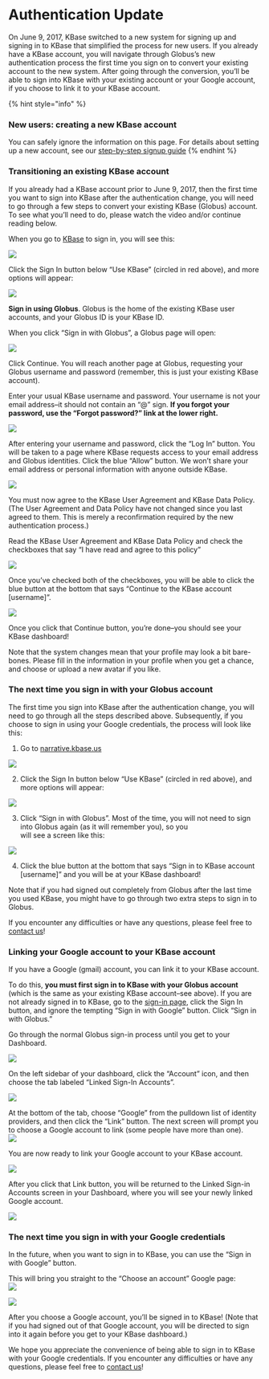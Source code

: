 # Authentication Update

On June 9, 2017, KBase switched to a new system for signing up and signing in to KBase that simplified the process for new users. If you already have a KBase account, you will navigate through Globus’s new authentication process the first time you sign on to convert your existing account to the new system. After going through the conversion, you’ll be able to sign into KBase with your existing account or your Google account, if you choose to link it to your KBase account.

{% hint style="info" %}
### New users: creating a new KBase account

You can safely ignore the information on this page. For details about setting up a new account, see our [step-by-step signup guide](step-by-step-signup-guide.md)
{% endhint %}

### Transitioning an existing KBase account

If you already had a KBase account prior to June 9, 2017, then the first time you want to sign into KBase after the authentication change, you will need to go through a few steps to convert your existing KBase \(Globus\) account. To see what you’ll need to do, please watch the video and/or continue reading below.

When you go to [KBase](https://narrative.kbase.us/) to sign in, you will see this:

![](https://kbase.us/wp-content/uploads/2017/04/image2.png)

Click the Sign In button below “Use KBase” \(circled in red above\), and more options will appear:

![](https://kbase.us/wp-content/uploads/2017/04/Screen-Shot-2017-05-31-at-4.24.02-PM.png)

**Sign in using Globus**.  Globus is the home of the existing KBase user accounts, and your Globus ID is your KBase ID.

When you click “Sign in with Globus”, a Globus page will open:  


![](https://kbase.us/wp-content/uploads/2017/04/Screen-Shot-2017-06-12-at-10.19.46-AM.png)

Click Continue. You will reach another page at Globus, requesting your Globus username and password \(remember, this is just your existing KBase account\).  
  
Enter your usual KBase username and password. Your username is not your email address–it should not contain an “@” sign. **If you forgot your password, use the “Forgot password?” link at the lower right.**

![](https://kbase.us/wp-content/uploads/2017/04/image3.png)

After entering your username and password, click the “Log In” button. You will be taken to a page where KBase requests access to your email address and Globus identities. Click the blue “Allow” button. We won’t share your email address or personal information with anyone outside KBase.

![](https://kbase.us/wp-content/uploads/2017/04/image12.png)

You must now agree to the KBase User Agreement and KBase Data Policy. \(The User Agreement and Data Policy have not changed since you last agreed to them. This is merely a reconfirmation required by the new authentication process.\)

Read the KBase User Agreement and KBase Data Policy and check the checkboxes that say “I have read and agree to this policy”

![](https://kbase.us/wp-content/uploads/2017/04/user-policies.png)

Once you’ve checked both of the checkboxes, you will be able to click the blue button at the bottom that says “Continue to the KBase account \[username\]”.

![](https://kbase.us/wp-content/uploads/2017/04/Screen-Shot-2017-05-31-at-4.26.30-PM.png)

Once you click that Continue button, you’re done–you should see your KBase dashboard!

Note that the system changes mean that your profile may look a bit bare-bones. Please fill in the information in your profile when you get a chance, and choose or upload a new avatar if you like.

### The next time you sign in with your Globus account

The first time you sign into KBase after the authentication change, you will need to go through all the steps described above. Subsequently, if you choose to sign in using your Google credentials, the process will look like this:

1. Go to [narrative.kbase.us](https://narrative.kbase.us/)

![](https://kbase.us/wp-content/uploads/2017/04/image2.png)

2. Click the Sign In button below “Use KBase” \(circled in red above\), and more options will appear:

![](https://kbase.us/wp-content/uploads/2017/04/Screen-Shot-2017-05-31-at-4.24.02-PM.png)

3. Click “Sign in with Globus”. Most of the time, you will not need to sign into Globus again \(as it will remember you\), so you  
will see a screen like this:  


![](https://kbase.us/wp-content/uploads/2017/04/Screen-Shot-2017-06-07-at-10.21.16-AM.png)

4. Click the blue button at the bottom that says “Sign in to KBase account \[username\]” and you will be at your KBase dashboard!

Note that if you had signed out completely from Globus after the last time you used KBase, you might have to go through two extra steps to sign in to Globus.

If you encounter any difficulties or have any questions, please feel free to [contact us](https://kbase.us/contact-us/)!

### Linking your Google account to your KBase account

If you have a Google \(gmail\) account, you can link it to your KBase account.

To do this, **you must first sign in to KBase with your Globus account** \(which is the same as your existing KBase account–see above\). If you are not already signed in to KBase, go to the [sign-in page](https://narrative.kbase.us/), click the Sign In button, and ignore the tempting “Sign in with Google” button. Click “Sign in with Globus.”  
  
Go through the normal Globus sign-in process until you get to your Dashboard.

![](https://kbase.us/wp-content/uploads/2017/04/Screen-Shot-2017-05-31-at-4.24.02-PM.png)

On the left sidebar of your dashboard, click the “Account” icon, and then choose the tab labeled “Linked Sign-In Accounts”.

![](https://kbase.us/wp-content/uploads/2017/04/link-google3.6-1.png)

At the bottom of the tab, choose “Google” from the pulldown list of identity providers, and then click the “Link” button. The next screen will prompt you to choose a Google account to link \(some people have more than one\).  
[![](https://kbase.us/wp-content/uploads/2017/04/Screen-Shot-2017-06-06-at-2.12.28-PM.png)](https://kbase.us/wp-content/uploads/2017/04/Screen-Shot-2017-06-06-at-2.12.28-PM.png)

You are now ready to link your Google account to your KBase account.

![](https://kbase.us/wp-content/uploads/2017/04/Screen-Shot-2017-06-06-at-3.38.59-PM.png)

After you click that Link button, you will be returned to the Linked Sign-in Accounts screen in your Dashboard, where you will see your newly linked Google account.  


![](https://kbase.us/wp-content/uploads/2017/04/Screen-Shot-2017-06-06-at-3.39.22-PM.png)

### The next time you sign in with your Google credentials

In the future, when you want to sign in to KBase, you can use the “Sign in with Google” button.  
  
This will bring you straight to the “Choose an account” Google page:  
[![](https://kbase.us/wp-content/uploads/2017/04/Screen-Shot-2017-06-06-at-2.12.28-PM.png)](https://kbase.us/wp-content/uploads/2017/04/Screen-Shot-2017-06-06-at-2.12.28-PM.png)

![](https://kbase.us/wp-content/uploads/2017/04/Screen-Shot-2017-06-06-at-3.44.01-PM.png)

After you choose a Google account, you’ll be signed in to KBase! \(Note that if you had signed out of that Google account, you will be directed to sign into it again before you get to your KBase dashboard.\)

We hope you appreciate the convenience of being able to sign in to KBase with your Google credentials. If you encounter any difficulties or have any questions, please feel free to [contact us](https://kbase.us/contact-us/)!

